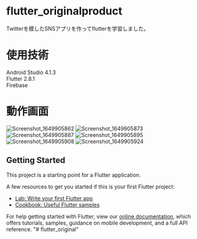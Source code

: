 # flutter_originalproduct

Twitterを模したSNSアプリを作ってflutterを学習しました。

# 使用技術

Android Studio 4.1.3  
Flutter 2.8.1  
Firebase  

# 動作画面
![Screenshot_1649905862](https://user-images.githubusercontent.com/94834948/163307201-b42f95e8-fb1c-445b-bb19-7251462b1ad1.png)
![Screenshot_1649905873](https://user-images.githubusercontent.com/94834948/163307203-255050c2-ea7b-4ab7-b453-857652e6647a.png)
![Screenshot_1649905887](https://user-images.githubusercontent.com/94834948/163307205-85b44f1b-ad37-4a82-9753-db1be4cc1623.png)
![Screenshot_1649905895](https://user-images.githubusercontent.com/94834948/163307206-2a5930cb-27f8-4716-a56a-1e834d0b116e.png)
![Screenshot_1649905908](https://user-images.githubusercontent.com/94834948/163307209-4c10242e-14bd-44e9-8ce3-ae37bc06ff91.png)
![Screenshot_1649905924](https://user-images.githubusercontent.com/94834948/163307210-7ac411f5-f72c-4da7-8d02-7ea2d6b9eadd.png)


## Getting Started

This project is a starting point for a Flutter application.

A few resources to get you started if this is your first Flutter project:

- [Lab: Write your first Flutter app](https://flutter.dev/docs/get-started/codelab)
- [Cookbook: Useful Flutter samples](https://flutter.dev/docs/cookbook)

For help getting started with Flutter, view our
[online documentation](https://flutter.dev/docs), which offers tutorials,
samples, guidance on mobile development, and a full API reference.
"# flutter_original" 
